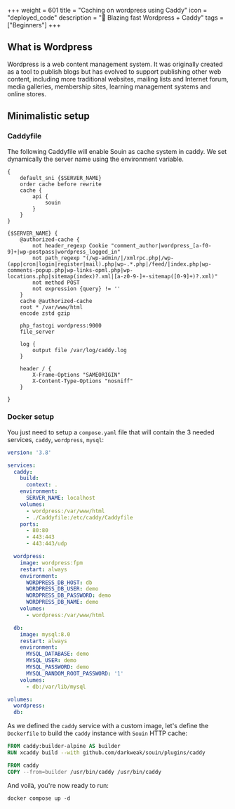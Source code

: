 +++
weight = 601
title = "Caching on wordpress using Caddy"
icon = "deployed_code"
description = "🚀 Blazing fast Wordpress + Caddy"
tags = ["Beginners"]
+++

## What is Wordpress
Wordpress is a web content management system. It was originally created as a tool to publish blogs but has evolved to support publishing other web content, including more traditional websites, mailing lists and Internet forum, media galleries, membership sites, learning management systems and online stores.

## Minimalistic setup

### Caddyfile
The following Caddyfile will enable Souin as cache system in caddy. We set dynamically the server name using the environment variable.
```
{
    default_sni {$SERVER_NAME}
    order cache before rewrite
    cache {
        api {
            souin
        }
    }
}

{$SERVER_NAME} {
	@authorized-cache {
		not header_regexp Cookie "comment_author|wordpress_[a-f0-9]+|wp-postpass|wordpress_logged_in"
		not path_regexp "(/wp-admin/|/xmlrpc.php|/wp-(app|cron|login|register|mail).php|wp-.*.php|/feed/|index.php|wp-comments-popup.php|wp-links-opml.php|wp-locations.php|sitemap(index)?.xml|[a-z0-9-]+-sitemap([0-9]+)?.xml)"
		not method POST
		not expression {query} != ''
	}
    cache @authorized-cache
    root * /var/www/html
    encode zstd gzip

    php_fastcgi wordpress:9000
    file_server

    log {
        output file /var/log/caddy.log
    }

    header / {
        X-Frame-Options "SAMEORIGIN"
        X-Content-Type-Options "nosniff"
    }

}
```

### Docker setup
You just need to setup a `compose.yaml` file that will contain the 3 needed services, `caddy`, `wordpress`, `mysql`:
```yaml
version: '3.8'

services:
  caddy:
    build:
      context: .
    environment:
      SERVER_NAME: localhost
    volumes:
      - wordpress:/var/www/html
      - ./Caddyfile:/etc/caddy/Caddyfile
    ports:
      - 80:80
      - 443:443
      - 443:443/udp

  wordpress:
    image: wordpress:fpm
    restart: always
    environment:
      WORDPRESS_DB_HOST: db
      WORDPRESS_DB_USER: demo
      WORDPRESS_DB_PASSWORD: demo
      WORDPRESS_DB_NAME: demo
    volumes:
      - wordpress:/var/www/html

  db:
    image: mysql:8.0
    restart: always
    environment:
      MYSQL_DATABASE: demo
      MYSQL_USER: demo
      MYSQL_PASSWORD: demo
      MYSQL_RANDOM_ROOT_PASSWORD: '1'
    volumes:
      - db:/var/lib/mysql

volumes:
  wordpress:
  db:
```

As we defined the `caddy` service with a custom image, let's define the `Dockerfile` to build the `caddy` instance with `Souin` HTTP cache:
```Dockerfile
FROM caddy:builder-alpine AS builder
RUN xcaddy build --with github.com/darkweak/souin/plugins/caddy

FROM caddy
COPY --from=builder /usr/bin/caddy /usr/bin/caddy
```

And voilà, you're now ready to run:
```
docker compose up -d
```
